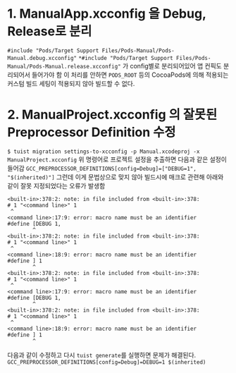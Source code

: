# 1. ManualApp.xcconfig 을 Debug, Release로 분리
`#include "Pods/Target Support Files/Pods-Manual/Pods-Manual.debug.xcconfig"`
`*#include "Pods/Target Support Files/Pods-Manual/Pods-Manual.release.xcconfig"`
가 config별로 분리되어있어 앱 컨픽도 분리되어서 들어가야 함
이 처리를 안하면 `PODS_ROOT` 등의 CocoaPods에 의해 적용되는 커스텀 빌드 세팅이 적용되지 않아 빌드할 수 없다.

# 2. ManualProject.xcconfig 의 잘못된 Preprocessor Definition 수정
`$ tuist migration settings-to-xcconfig -p Manual.xcodeproj -x ManualProject.xcconfig`
위 명령어로 프로젝트 설정을 추출하면 다음과 같은 설정이 들어감
`GCC_PREPROCESSOR_DEFINITIONS[config=Debug]=["DEBUG=1", "$(inherited)"]`
그런데 이게 문법상으로 맞지 않아 빌드시에 매크로 관련해 아래와 같이 잘못 지정되었다는 오류가 발생함

```
<built-in>:378:2: note: in file included from <built-in>:378:
# 1 "<command line>" 1
 ^
<command line>:17:9: error: macro name must be an identifier
#define [DEBUG 1,
        ^
<built-in>:378:2: note: in file included from <built-in>:378:
# 1 "<command line>" 1
 ^
<command line>:18:9: error: macro name must be an identifier
#define ] 1
        ^
<built-in>:378:2: note: in file included from <built-in>:378:
# 1 "<command line>" 1
 ^
<command line>:17:9: error: macro name must be an identifier
#define [DEBUG 1,
        ^
<built-in>:378:2: note: in file included from <built-in>:378:
# 1 "<command line>" 1
 ^
<command line>:18:9: error: macro name must be an identifier
#define ] 1
        ^
```
다음과 같이 수정하고 다시 `tuist generate`를 실행하면 문제가 해결된다.
`GCC_PREPROCESSOR_DEFINITIONS[config=Debug]=DEBUG=1 $(inherited)`



